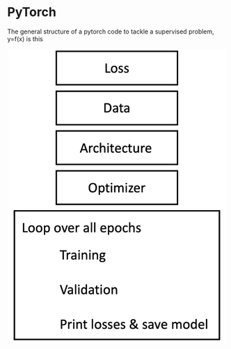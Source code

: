 # PyTorch

The general structure of a pytorch code to tackle a supervised problem, y=f(x) is this

<p align="center"><img src="Scheme.png" alt="PyTorch Scheme" width="500"/></p>